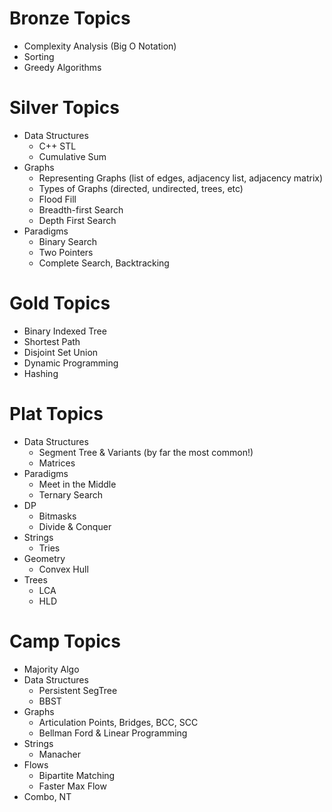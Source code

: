 # Bronze Topics

  * Complexity Analysis (Big O Notation)
  * Sorting
  * Greedy Algorithms

# Silver Topics

  * Data Structures
    * C++ STL
    * Cumulative Sum
  * Graphs
    * Representing Graphs (list of edges, adjacency list, adjacency matrix)
    * Types of Graphs (directed, undirected, trees, etc)
    * Flood Fill
    * Breadth-first Search
    * Depth First Search
  * Paradigms
    * Binary Search
    * Two Pointers 
    * Complete Search, Backtracking

# Gold Topics

  * Binary Indexed Tree
  * Shortest Path
  * Disjoint Set Union
  * Dynamic Programming
  * Hashing

# Plat Topics

  * Data Structures
    * Segment Tree & Variants (by far the most common!)
    * Matrices
  * Paradigms
    * Meet in the Middle
    * Ternary Search
  * DP
    * Bitmasks
    * Divide & Conquer
  * Strings
    * Tries
  * Geometry
    * Convex Hull
  * Trees
    * LCA
    * HLD

# Camp Topics
  * Majority Algo
  * Data Structures
    * Persistent SegTree
    * BBST
  * Graphs
    * Articulation Points, Bridges, BCC, SCC
    * Bellman Ford & Linear Programming
  * Strings
    * Manacher
  * Flows
    * Bipartite Matching
    * Faster Max Flow
  * Combo, NT
